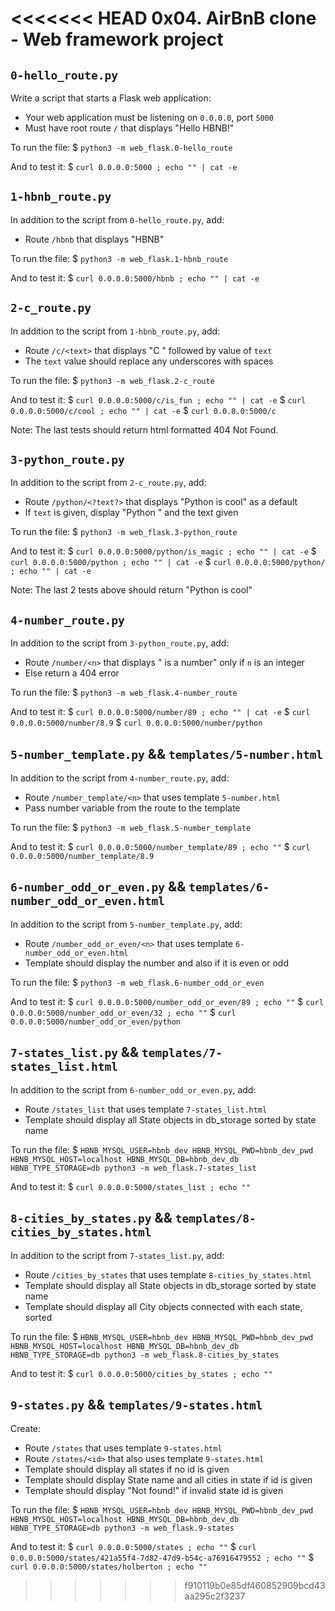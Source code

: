 <<<<<<< HEAD
0x04. AirBnB clone - Web framework project
=======
## `0-hello_route.py`

Write a script that starts a Flask web application:
- Your web application must be listening on `0.0.0.0`, port `5000`
- Must have root route `/` that displays "Hello HBNB!"

To run the file:
$ `python3 -m web_flask.0-hello_route`

And to test it:
$ `curl 0.0.0.0:5000 ; echo "" | cat -e`


## `1-hbnb_route.py`

In addition to the script from `0-hello_route.py`, add:
- Route `/hbnb` that displays "HBNB"

To run the file:
$ `python3 -m web_flask.1-hbnb_route`

And to test it:
$ `curl 0.0.0.0:5000/hbnb ; echo "" | cat -e`


## `2-c_route.py`

In addition to the script from `1-hbnb_route.py`, add:
- Route `/c/<text>` that displays "C " followed by value of `text`
- The `text` value should replace any underscores with spaces

To run the file:
$ `python3 -m web_flask.2-c_route`

And to test it:
$ `curl 0.0.0.0:5000/c/is_fun ; echo "" | cat -e`
$ `curl 0.0.0.0:5000/c/cool ; echo "" | cat -e`
$ `curl 0.0.0.0:5000/c`

Note: The last tests should return html formatted 404 Not Found.


## `3-python_route.py`

In addition to the script from `2-c_route.py`, add:
- Route `/python/<?text?>` that displays "Python is cool" as a default
- If `text` is given, display "Python " and the text given

To run the file:
$ `python3 -m web_flask.3-python_route`

And to test it:
$ `curl 0.0.0.0:5000/python/is_magic ; echo "" | cat -e`
$ `curl 0.0.0.0:5000/python ; echo "" | cat -e`
$ `curl 0.0.0.0:5000/python/ ; echo "" | cat -e`

Note: The last 2 tests above should return "Python is cool"


## `4-number_route.py`

In addition to the script from `3-python_route.py`, add:
- Route `/number/<n>` that displays "<n> is a number" only if `n` is an integer
- Else return a 404 error

To run the file:
$ `python3 -m web_flask.4-number_route`

And to test it:
$ `curl 0.0.0.0:5000/number/89 ; echo "" | cat -e`
$ `curl 0.0.0.0:5000/number/8.9`
$ `curl 0.0.0.0:5000/number/python`


## `5-number_template.py` && `templates/5-number.html`

In addition to the script from `4-number_route.py`, add:
- Route `/number_template/<n>` that uses template `5-number.html`
- Pass number variable from the route to the template

To run the file:
$ `python3 -m web_flask.5-number_template`

And to test it:
$ `curl 0.0.0.0:5000/number_template/89 ; echo ""`
$ `curl 0.0.0.0:5000/number_template/8.9`


## `6-number_odd_or_even.py` && `templates/6-number_odd_or_even.html`

In addition to the script from `5-number_template.py`, add:
- Route `/number_odd_or_even/<n>` that uses template `6-number_odd_or_even.html`
- Template should display the number and also if it is even or odd

To run the file:
$ `python3 -m web_flask.6-number_odd_or_even`

And to test it:
$ `curl 0.0.0.0:5000/number_odd_or_even/89 ; echo ""`
$ `curl 0.0.0.0:5000/number_odd_or_even/32 ; echo ""`
$ `curl 0.0.0.0:5000/number_odd_or_even/python`


## `7-states_list.py` && `templates/7-states_list.html`

In addition to the script from `6-number_odd_or_even.py`, add:
- Route `/states_list` that uses template `7-states_list.html`
- Template should display all State objects in db_storage sorted by state name

To run the file:
$ `HBNB_MYSQL_USER=hbnb_dev HBNB_MYSQL_PWD=hbnb_dev_pwd HBNB_MYSQL_HOST=localhost HBNB_MYSQL_DB=hbnb_dev_db HBNB_TYPE_STORAGE=db python3 -m web_flask.7-states_list`

And to test it:
$ `curl 0.0.0.0:5000/states_list ; echo ""`


## `8-cities_by_states.py` && `templates/8-cities_by_states.html`

In addition to the script from `7-states_list.py`, add:
- Route `/cities_by_states` that uses template `8-cities_by_states.html`
- Template should display all State objects in db_storage sorted by state name
- Template should display all City objects connected with each state, sorted

To run the file:
$ `HBNB_MYSQL_USER=hbnb_dev HBNB_MYSQL_PWD=hbnb_dev_pwd HBNB_MYSQL_HOST=localhost HBNB_MYSQL_DB=hbnb_dev_db HBNB_TYPE_STORAGE=db python3 -m web_flask.8-cities_by_states`

And to test it:
$ `curl 0.0.0.0:5000/cities_by_states ; echo ""`


## `9-states.py` && `templates/9-states.html`

Create:
- Route `/states` that uses template `9-states.html`
- Route `/states/<id>` that also uses template `9-states.html`
- Template should display all states if no id is given
- Template should display State name and all cities in state if id is given
- Template should display "Not found!" if invalid state id is given

To run the file:
$ `HBNB_MYSQL_USER=hbnb_dev HBNB_MYSQL_PWD=hbnb_dev_pwd HBNB_MYSQL_HOST=localhost HBNB_MYSQL_DB=hbnb_dev_db HBNB_TYPE_STORAGE=db python3 -m web_flask.9-states`

And to test it:
$ `curl 0.0.0.0:5000/states ; echo ""`
$ `curl 0.0.0.0:5000/states/421a55f4-7d82-47d9-b54c-a76916479552 ; echo ""`
$ `curl 0.0.0.0:5000/states/holberton ; echo ""`
>>>>>>> f910119b0e85df460852909bcd43aa295c2f3237
